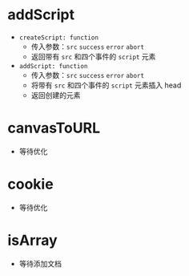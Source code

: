 # addScript
- `createScript: function`
  - 传入参数：`src` `success` `error` `abort`
  - 返回带有 `src` 和四个事件的 `script` 元素
- `addScript: function`
  - 传入参数：`src` `success` `error` `abort`
  - 将带有 `src` 和四个事件的 `script` 元素插入 head
  - 返回创建的元素

# canvasToURL
- 等待优化

# cookie
- 等待优化

# isArray
- 等待添加文档